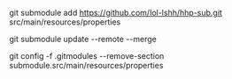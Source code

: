 git submodule add https://github.com/Iol-lshh/hhp-sub.git src/main/resources/properties

git submodule update --remote --merge

git config -f .gitmodules --remove-section submodule.src/main/resources/properties



